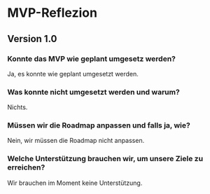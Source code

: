 # MVP-Reflezion 
## Version 1.0
### Konnte das MVP wie geplant umgesetz werden?
Ja, es konnte wie geplant umgesetzt werden. 
### Was konnte nicht umgesetzt werden und warum?
Nichts.
### Müssen wir die Roadmap anpassen und falls ja, wie?
Nein, wir müssen die Roadmap nicht anpassen.
### Welche Unterstützung brauchen wir, um unsere Ziele zu erreichen?
Wir brauchen im Moment keine Unterstützung. 